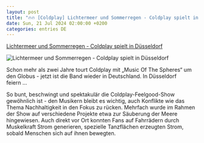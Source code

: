 ```yaml
---
layout: post
title: "🔥🔥 [Coldplay] Lichtermeer und Sommerregen - Coldplay spielt in Düsseldorf"
date: Sun, 21 Jul 2024 02:00:00 +0200
categories: entries DE
---
```

[Lichtermeer und Sommerregen - Coldplay spielt in Düsseldorf](https://ga.de/news/nrw/lichtermeer-und-sommerregen-coldplay-spielt-in-duesseldorf_aid-116591349)

![Lichtermeer und Sommerregen - Coldplay spielt in Düsseldorf](https://ga.de/imgs/93/2/0/7/7/3/5/6/0/1/tok_c538c55f15fa476b303eb706c88bef66/w1200_h630_x662_y935_e3x6stebqy-v20-ax-s2048-d92fd90722737820.jpeg)

Schon mehr als zwei Jahre tourt Coldplay mit „Music Of The Spheres“ um den Globus - jetzt ist die Band wieder in Deutschland. In Düsseldorf feiern ...

So bunt, beschwingt und spektakulär die Coldplay-Feelgood-Show gewöhnlich ist - den Musikern bleibt es wichtig, auch Konflikte wie das Thema Nachhaltigkeit in den Fokus zu rücken. Mehrfach wurde im Rahmen der Show auf verschiedene Projekte etwa zur Säuberung der Meere hingewiesen. Auch direkt vor Ort konnten Fans auf Fahrrädern durch Muskelkraft Strom generieren, spezielle Tanzflächen erzeugten Strom, sobald Menschen sich auf ihnen bewegten.

